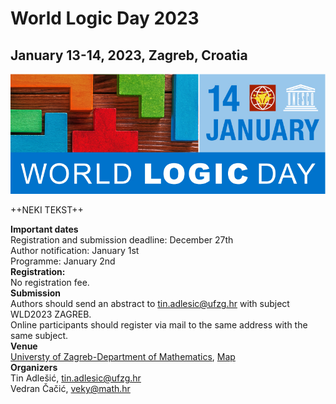 <h1>World Logic Day 2023</h1>
<h2>January 13-14, 2023, Zagreb, Croatia</h2>

<img src="Banner.jpg">

++NEKI TEKST++

<b>Important dates</b>
<br>
Registration and submission deadline: December 27th
<br>
Author notification: January 1st
<br>
Programme: January 2nd
<br>
<b>Registration:</b>
<br>
No registration fee.
<br>
<b>Submission</b>
<br>
Authors should send an abstract to tin.adlesic@ufzg.hr with subject WLD2023 ZAGREB.
<br>
Online participants should register via mail to the same address with the same subject.
<br>
<b>Venue</b>
<br>
<a href="https://www.pmf.unizg.hr/math/en">Universty of Zagreb-Department of Mathematics</a>,
<a href="https://www.google.com/maps/place/Faculty+of+Science+-+Department+of+Mathematics/@45.8268991,15.9833407,17z/data=!3m1!4b1!4m5!3m4!1s0x4765d70eb94a8233:0x19534949a4612a83!8m2!3d45.8268954!4d15.9855294">Map</a>
<br>
<b>Organizers</b>
<br>
Tin Adlešić, tin.adlesic@ufzg.hr
<br>
Vedran Čačić, veky@math.hr

